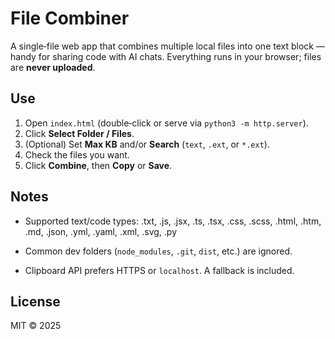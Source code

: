 # File Combiner

A single‑file web app that combines multiple local files into one text block — handy for sharing code with AI chats. Everything runs in your browser; files are **never uploaded**.

## Use

1. Open `index.html` (double‑click or serve via `python3 -m http.server`).
2. Click **Select Folder / Files**.
3. (Optional) Set **Max KB** and/or **Search** (`text`, `.ext`, or `*.ext`).
4. Check the files you want.
5. Click **Combine**, then **Copy** or **Save**.

## Notes

- Supported text/code types:
  .txt, .js, .jsx, .ts, .tsx, .css, .scss, .html, .htm, .md,
  .json, .yml, .yaml, .xml, .svg, .py

- Common dev folders (`node_modules`, `.git`, `dist`, etc.) are ignored.
- Clipboard API prefers HTTPS or `localhost`. A fallback is included.

## License

MIT © 2025
